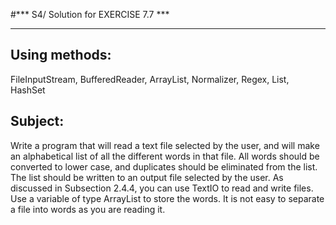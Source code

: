 #*** S4/ Solution for EXERCISE 7.7 ***
***********************
 ## **Using methods:**  

FileInputStream, BufferedReader, ArrayList, Normalizer, Regex, List, HashSet

## **Subject:**  

Write a program that will read a text file selected by the user, and will make an alphabetical list of all the different words in that file. All words should be converted to lower case, and duplicates should be eliminated from the list. The list should be written to an output file selected by the user. As discussed in Subsection 2.4.4, you can use TextIO to read and write files. Use a variable of type ArrayList<String> to store the words. It is not easy to separate a file into words as you are reading it. 


